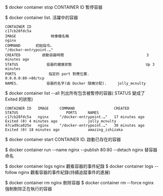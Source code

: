 
$ docker container stop CONTAINER ID  暫停容器



$ docker container list. 活躍中的容器
>
	CONTAINER ID                                                              c17cb28fdc5a
	IMAGE                映像檔名稱                                         nginx
	COMMAND       初始指令。                                         "/docker-entrypoint.…"       
	CREATED          啟動容器時間                                      3 minutes ago
	STATUS             容器的健康狀態                                  Up 3 minutes
	PORTS               指定的 port 對應位置.                        0.0.0.0:80->80/tcp
	NAMES.             容器的名字(由 Docker 隨機分配).     jolly_mcnulty


$ docker container list --all  列出所有包含被暫停的容器( STATUS  變成了 Exited 的狀態)

```
CONTAINER ID   IMAGE     COMMAND                  CREATED          STATUS                      PORTS     NAMES
c17cb28fdc5a   nginx     "/docker-entrypoint.…"   17 minutes ago   Exited (0) 4 minutes ago              jolly_mcnulty
47cad9ca025e   nginx     "/docker-entrypoint.…"   30 minutes ago   Exited (0) 18 minutes ago             amazing_ishizaka
```


$ docker container start CONTAINER ID.  啟動已存在的容器


$ docker container run --name nginx --publish 80:80 --detach nginx 替容器命名

$ docker container logs  nginx  觀看容器的事件紀錄
$ docker container logs --follow nginx  觀看容器的事件紀錄(持續追蹤事件的進展)

$ docker container rm nginx 刪除容器
$ docker container rm --force nginx 強制刪除正在執行的容器